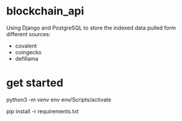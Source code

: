 # blockchain_api

Using Django and PostgreSQL to store the indexed data pulled form different sources:

- covalent
- coingecko
- defillama

# get started

python3 -m venv env
env/Scripts/activate

pip install -r requirements.txt
